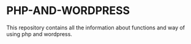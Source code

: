 # PHP-AND-WORDPRESS
This repository contains all the information about functions and way of using php and wordpress.
